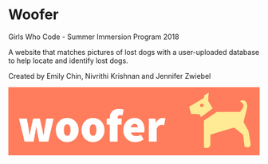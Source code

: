 # Woofer
Girls Who Code - Summer Immersion Program 2018


A website that matches pictures of lost dogs with a user-uploaded database to help locate and identify lost dogs.

Created by Emily Chin, Nivrithi Krishnan and Jennifer Zwiebel

![alt text][logo]

[logo]: https://github.com/emchin/Woofer/blob/gh-pages/WooferLogo.jpg "Woofer Icon"
